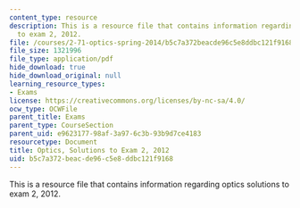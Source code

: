```yaml
---
content_type: resource
description: This is a resource file that contains information regarding optics solutions
  to exam 2, 2012.
file: /courses/2-71-optics-spring-2014/b5c7a372beacde96c5e8ddbc121f9168_MIT2_71S14_s12_quiz2_sols.pdf
file_size: 1321996
file_type: application/pdf
hide_download: true
hide_download_original: null
learning_resource_types:
- Exams
license: https://creativecommons.org/licenses/by-nc-sa/4.0/
ocw_type: OCWFile
parent_title: Exams
parent_type: CourseSection
parent_uid: e9623177-98af-3a97-6c3b-93b9d7ce4183
resourcetype: Document
title: Optics, Solutions to Exam 2, 2012
uid: b5c7a372-beac-de96-c5e8-ddbc121f9168
---
```

This is a resource file that contains information regarding optics solutions to exam 2, 2012.